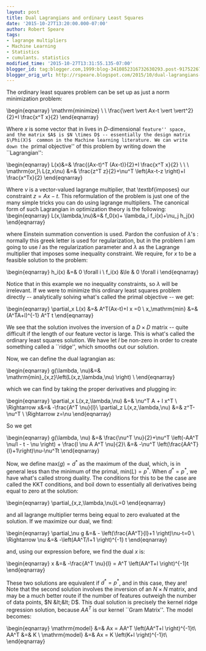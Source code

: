 ```yaml
---
layout: post
title: Dual Lagrangians and ordinary Least Squares
date: '2015-10-27T13:20:00.000-07:00'
author: Robert Speare
tags:
- lagrange multipliers
- Machine Learning
- Statistics
- cumulants. statistics
modified_time: '2015-10-27T13:31:55.135-07:00'
blogger_id: tag:blogger.com,1999:blog-3410852316732630293.post-9175226784613244962
blogger_orig_url: http://rspeare.blogspot.com/2015/10/dual-lagrangians-and-ordinary-least.html
---
```


<div dir="ltr" style="text-align: left;" trbidi="on">The ordinary least 
squares problem can be set up as just a norm minimization problem: 

\begin{eqnarray} 
\mathrm{minimize} \ \ \frac{\vert \vert Ax-t \vert \vert^2}{2}+l \frac{x^T 
x}{2} 
\end{eqnarray} 

Where $x$ is some vector that in lives in $D$-dimensional ``feature'' space, 
and the matrix $A$ is $N \times D$ -- essentially the design matrix $\Phi(X)$ 
common in the Machine learning literature. We can write down the ``primal 
objective'' of this problem by writing down the ``Lagrangian'': 

\begin{eqnarray} 
L(x)&amp;=&amp; \frac{(Ax-t)^T (Ax-t)}{2}+l \frac{x^T x}{2} \ \ \ 
\mathrm{or,}\\ 
L(z,x\nu) &amp;=&amp; \frac{z^T z}{2}+\nu^T \left(Ax-t-z \right)+l 
\frac{x^Tx}{2} 
\end{eqnarray} 

Where $\nu$ is a vector-valued lagrange multiplier, that \textbf{imposes} our 
constraint $z=Ax-t$. This reformulation of the problem is just one of the many 
simple tricks you can do using lagrange multipliers. The canonical form of 
such Lagrangian in optimization theory is the following: 
\begin{eqnarray} 
L(x,\lambda,\nu)&amp;=&amp; f_0(x)+ \lambda_i f_i(x)+\nu_j h_j(x) 
\end{eqnarray} 

where Einstein summation convention is used. Pardon the confusion of 
$\lambda$'s : normally this greek letter is used for regularization, but in 
the problem I am going to use $l$ as the regularization parameter and 
$\lambda$ as the Lagrange multiplier that imposes some inequality constraint. 
We require, for $x$ to be a feasible solution to the problem: 

\begin{eqnarray} 
h_i(x) &amp;=&amp; 0 \forall i \\ 
f_i(x) &amp;\le &amp; 0 \forall i 
\end{eqnarray} 

Notice that in this example we no inequality constraints, so $\lambda$ will be 
irrelevant. If we were to minimize this ordinary least squares problem 
directly -- analytically solving what's called the primal objective -- we get: 

\begin{eqnarray} 
\partial_x L(x) &amp;=&amp; A^T(Ax-t)+l x =0 \\ 
x_\mathrm{min} &amp;=&amp; (A^TA+l)^{-1} A^T t 
\end{eqnarray} 

We see that the solution involves the inversion of a $D \times D$ matrix -- 
quite difficult if the length of our feature vector is large. This is what's 
called the ordinary least squares solution. We have let $l$ be non-zero in 
order to create something called a ``ridge'', which smooths out our solution. 

Now, we can define the dual lagrangian as: 

\begin{eqnarray} 
g(\lambda, \nu)&amp;=&amp; \mathrm{min}_{x,z}\left(L(x,z,\lambda,\nu) \right) 
\\ 
\end{eqnarray} 

which we can find by taking the proper derivatives and plugging in: 

\begin{eqnarray} 
\partial_x L(x,z,\lambda,\nu) &amp;=&amp; \nu^T A + l x^T \\ 
\Rightarrow x&amp;=&amp; -\frac{A^T \nu}{l}\\ 
\partial_z L(x,z,\lambda,\nu) &amp;=&amp; z^T-\nu^T \\ 
\Rightarrow z=\nu 
\end{eqnarray} 

So we get 

\begin{eqnarray} 
g(\lambda, \nu) &amp;=&amp; \frac{\nu^T \nu}{2}+\nu^T \left(-AA^T \nu/l - t - 
\nu \right) + \frac{l \nu A A^T \nu}{2}\\ 
&amp;=&amp; -\nu^T \left(\frac{AA^T}{l}+1\right)\nu-\nu^Tt 
\end{eqnarray} 

Now, we define $\mathrm{max}(g)=d^*$ as the maximum of the dual, which, is in 
general less than the minimum of the primal, $\mathrm{min}(L)=p^*$. When 
$d^*=p^*$, we have what's called strong duality. The conditions for this to be 
the case are called the KKT conditions, and boil down to essentially all 
derivatives being equal to zero at the solution: 

\begin{eqnarray} 
\partial_{x,z,\lambda,\nu}L=0 
\end{eqnarray} 

and all lagrange multiplier terms being equal to zero evaluated at the 
solution. If we maximize our dual, we find: 

\begin{eqnarray} 
\partial_\nu g &amp;=&amp; - \left(\frac{AA^T}{l}+1 \right)\nu-t=0 \\ 
\Rightarrow \nu &amp;=&amp; -\left(AA^T/l+1 \right)^{-1} t 
\end{eqnarray} 

and, using our expression before, we find the dual $x$ is: 

\begin{eqnarray} 
x &amp;=&amp; -\frac{A^T \nu}{l} = A^T \left(AA^T+l \right)^{-1}t 
\end{eqnarray} 

These two solutions are equivalent if $d^*=p^*$, and in this case, they are! 
Note that the second solution involves the inversion of an $N \times N$ 
matrix, and may be a much better route if the number of features outweigh the 
number of data points, $N &lt;&lt; D$. This dual solution is precisely the 
kernel ridge regression solution, because $AA^T$ is our kernel ``Gram 
Matrix''. The model becomes: 

\begin{eqnarray} 
\mathrm{model} &amp;=&amp; Ax = AA^T \left(AA^T+l \right)^{-1}t\\ 
AA^T &amp;=&amp; K \\ 
\mathrm{model} &amp;=&amp; Ax = K \left(K+l \right)^{-1}t\\ 
\end{eqnarray} 